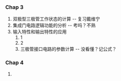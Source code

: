 ### Chap 3
1. 双极型三极管工作状态的计算 -- 复习戴维宁
2. 集成门电路逻辑功能的分析 -- 考吗？不熟
3. 输入特性和输出特性的应用
	1. 1
	2. 2
	3. 三极管接口电路的参数计算 -- 没看懂？记公式？
### Chap 4
1. 